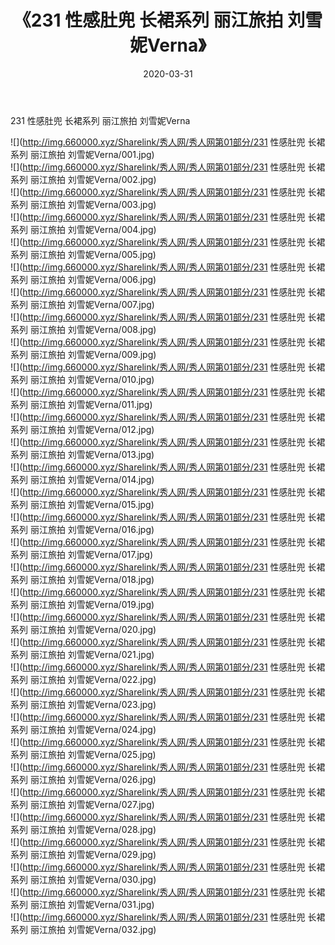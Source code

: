 ﻿---
layout: post
title:  《231 性感肚兜 长裙系列 丽江旅拍 刘雪妮Verna》
date:   2020-03-31
img: http://img.660000.xyz/Sharelink/秀人网/秀人网第01部分/231 性感肚兜 长裙系列 丽江旅拍 刘雪妮Verna/000.jpg
categories: [美女, 清纯, 唯美]
---

231 性感肚兜 长裙系列 丽江旅拍 刘雪妮Verna

  ![](http://img.660000.xyz/Sharelink/秀人网/秀人网第01部分/231 性感肚兜 长裙系列 丽江旅拍 刘雪妮Verna/001.jpg) <br> ![](http://img.660000.xyz/Sharelink/秀人网/秀人网第01部分/231 性感肚兜 长裙系列 丽江旅拍 刘雪妮Verna/002.jpg) <br> ![](http://img.660000.xyz/Sharelink/秀人网/秀人网第01部分/231 性感肚兜 长裙系列 丽江旅拍 刘雪妮Verna/003.jpg) <br> ![](http://img.660000.xyz/Sharelink/秀人网/秀人网第01部分/231 性感肚兜 长裙系列 丽江旅拍 刘雪妮Verna/004.jpg) <br> ![](http://img.660000.xyz/Sharelink/秀人网/秀人网第01部分/231 性感肚兜 长裙系列 丽江旅拍 刘雪妮Verna/005.jpg) <br> ![](http://img.660000.xyz/Sharelink/秀人网/秀人网第01部分/231 性感肚兜 长裙系列 丽江旅拍 刘雪妮Verna/006.jpg) <br> ![](http://img.660000.xyz/Sharelink/秀人网/秀人网第01部分/231 性感肚兜 长裙系列 丽江旅拍 刘雪妮Verna/007.jpg) <br> ![](http://img.660000.xyz/Sharelink/秀人网/秀人网第01部分/231 性感肚兜 长裙系列 丽江旅拍 刘雪妮Verna/008.jpg) <br> ![](http://img.660000.xyz/Sharelink/秀人网/秀人网第01部分/231 性感肚兜 长裙系列 丽江旅拍 刘雪妮Verna/009.jpg) <br> ![](http://img.660000.xyz/Sharelink/秀人网/秀人网第01部分/231 性感肚兜 长裙系列 丽江旅拍 刘雪妮Verna/010.jpg) <br> ![](http://img.660000.xyz/Sharelink/秀人网/秀人网第01部分/231 性感肚兜 长裙系列 丽江旅拍 刘雪妮Verna/011.jpg) <br> ![](http://img.660000.xyz/Sharelink/秀人网/秀人网第01部分/231 性感肚兜 长裙系列 丽江旅拍 刘雪妮Verna/012.jpg) <br> ![](http://img.660000.xyz/Sharelink/秀人网/秀人网第01部分/231 性感肚兜 长裙系列 丽江旅拍 刘雪妮Verna/013.jpg) <br> ![](http://img.660000.xyz/Sharelink/秀人网/秀人网第01部分/231 性感肚兜 长裙系列 丽江旅拍 刘雪妮Verna/014.jpg) <br> ![](http://img.660000.xyz/Sharelink/秀人网/秀人网第01部分/231 性感肚兜 长裙系列 丽江旅拍 刘雪妮Verna/015.jpg) <br> ![](http://img.660000.xyz/Sharelink/秀人网/秀人网第01部分/231 性感肚兜 长裙系列 丽江旅拍 刘雪妮Verna/016.jpg) <br> ![](http://img.660000.xyz/Sharelink/秀人网/秀人网第01部分/231 性感肚兜 长裙系列 丽江旅拍 刘雪妮Verna/017.jpg) <br> ![](http://img.660000.xyz/Sharelink/秀人网/秀人网第01部分/231 性感肚兜 长裙系列 丽江旅拍 刘雪妮Verna/018.jpg) <br> ![](http://img.660000.xyz/Sharelink/秀人网/秀人网第01部分/231 性感肚兜 长裙系列 丽江旅拍 刘雪妮Verna/019.jpg) <br> ![](http://img.660000.xyz/Sharelink/秀人网/秀人网第01部分/231 性感肚兜 长裙系列 丽江旅拍 刘雪妮Verna/020.jpg) <br> ![](http://img.660000.xyz/Sharelink/秀人网/秀人网第01部分/231 性感肚兜 长裙系列 丽江旅拍 刘雪妮Verna/021.jpg) <br> ![](http://img.660000.xyz/Sharelink/秀人网/秀人网第01部分/231 性感肚兜 长裙系列 丽江旅拍 刘雪妮Verna/022.jpg) <br> ![](http://img.660000.xyz/Sharelink/秀人网/秀人网第01部分/231 性感肚兜 长裙系列 丽江旅拍 刘雪妮Verna/023.jpg) <br> ![](http://img.660000.xyz/Sharelink/秀人网/秀人网第01部分/231 性感肚兜 长裙系列 丽江旅拍 刘雪妮Verna/024.jpg) <br> ![](http://img.660000.xyz/Sharelink/秀人网/秀人网第01部分/231 性感肚兜 长裙系列 丽江旅拍 刘雪妮Verna/025.jpg) <br> ![](http://img.660000.xyz/Sharelink/秀人网/秀人网第01部分/231 性感肚兜 长裙系列 丽江旅拍 刘雪妮Verna/026.jpg) <br> ![](http://img.660000.xyz/Sharelink/秀人网/秀人网第01部分/231 性感肚兜 长裙系列 丽江旅拍 刘雪妮Verna/027.jpg) <br> ![](http://img.660000.xyz/Sharelink/秀人网/秀人网第01部分/231 性感肚兜 长裙系列 丽江旅拍 刘雪妮Verna/028.jpg) <br> ![](http://img.660000.xyz/Sharelink/秀人网/秀人网第01部分/231 性感肚兜 长裙系列 丽江旅拍 刘雪妮Verna/029.jpg) <br> ![](http://img.660000.xyz/Sharelink/秀人网/秀人网第01部分/231 性感肚兜 长裙系列 丽江旅拍 刘雪妮Verna/030.jpg) <br> ![](http://img.660000.xyz/Sharelink/秀人网/秀人网第01部分/231 性感肚兜 长裙系列 丽江旅拍 刘雪妮Verna/031.jpg) <br> ![](http://img.660000.xyz/Sharelink/秀人网/秀人网第01部分/231 性感肚兜 长裙系列 丽江旅拍 刘雪妮Verna/032.jpg) <br>